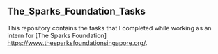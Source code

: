 ## The_Sparks_Foundation_Tasks
This repository contains the tasks that I completed while working as an intern for [The Sparks Foundation] https://www.thesparksfoundationsingapore.org/.
